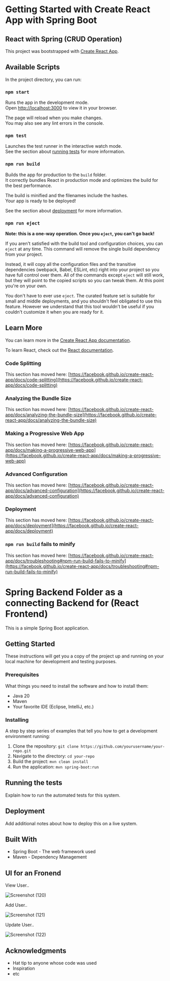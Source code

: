 # Getting Started with Create React App with Spring Boot

## React with Spring (CRUD Operation)

This project was bootstrapped with [Create React App](https://github.com/facebook/create-react-app).

## Available Scripts

In the project directory, you can run:

### `npm start`

Runs the app in the development mode.\
Open [http://localhost:3000](http://localhost:3000) to view it in your browser.

The page will reload when you make changes.\
You may also see any lint errors in the console.

### `npm test`

Launches the test runner in the interactive watch mode.\
See the section about [running tests](https://facebook.github.io/create-react-app/docs/running-tests) for more information.

### `npm run build`

Builds the app for production to the `build` folder.\
It correctly bundles React in production mode and optimizes the build for the best performance.

The build is minified and the filenames include the hashes.\
Your app is ready to be deployed!

See the section about [deployment](https://facebook.github.io/create-react-app/docs/deployment) for more information.

### `npm run eject`

**Note: this is a one-way operation. Once you `eject`, you can't go back!**

If you aren't satisfied with the build tool and configuration choices, you can `eject` at any time. This command will remove the single build dependency from your project.

Instead, it will copy all the configuration files and the transitive dependencies (webpack, Babel, ESLint, etc) right into your project so you have full control over them. All of the commands except `eject` will still work, but they will point to the copied scripts so you can tweak them. At this point you're on your own.

You don't have to ever use `eject`. The curated feature set is suitable for small and middle deployments, and you shouldn't feel obligated to use this feature. However we understand that this tool wouldn't be useful if you couldn't customize it when you are ready for it.

## Learn More

You can learn more in the [Create React App documentation](https://facebook.github.io/create-react-app/docs/getting-started).

To learn React, check out the [React documentation](https://reactjs.org/).

### Code Splitting

This section has moved here: [https://facebook.github.io/create-react-app/docs/code-splitting](https://facebook.github.io/create-react-app/docs/code-splitting)

### Analyzing the Bundle Size

This section has moved here: [https://facebook.github.io/create-react-app/docs/analyzing-the-bundle-size](https://facebook.github.io/create-react-app/docs/analyzing-the-bundle-size)

### Making a Progressive Web App

This section has moved here: [https://facebook.github.io/create-react-app/docs/making-a-progressive-web-app](https://facebook.github.io/create-react-app/docs/making-a-progressive-web-app)

### Advanced Configuration

This section has moved here: [https://facebook.github.io/create-react-app/docs/advanced-configuration](https://facebook.github.io/create-react-app/docs/advanced-configuration)

### Deployment

This section has moved here: [https://facebook.github.io/create-react-app/docs/deployment](https://facebook.github.io/create-react-app/docs/deployment)

### `npm run build` fails to minify

This section has moved here: [https://facebook.github.io/create-react-app/docs/troubleshooting#npm-run-build-fails-to-minify](https://facebook.github.io/create-react-app/docs/troubleshooting#npm-run-build-fails-to-minify)

# Spring Backend Folder as a connecting Backend for (React Frontend)

This is a simple Spring Boot application.

## Getting Started

These instructions will get you a copy of the project up and running on your local machine for development and testing purposes.

### Prerequisites

What things you need to install the software and how to install them:

- Java 20
- Maven
- Your favorite IDE (Eclipse, IntelliJ, etc.)

### Installing

A step by step series of examples that tell you how to get a development environment running:

1. Clone the repository: `git clone https://github.com/yourusername/your-repo.git`
2. Navigate to the directory: `cd your-repo`
3. Build the project: `mvn clean install`
4. Run the application: `mvn spring-boot:run`

## Running the tests

Explain how to run the automated tests for this system.

## Deployment

Add additional notes about how to deploy this on a live system.

## Built With

- Spring Boot - The web framework used
- Maven - Dependency Management

## UI for an Fronend

View User..

![Screenshot (120)](https://github.com/Praveenkumark17/React_Full_Stack_CRUD/assets/95238197/f6bcf6af-1200-4deb-8cbb-2b45c608a081)

Add User..

![Screenshot (121)](https://github.com/Praveenkumark17/React_Full_Stack_CRUD/assets/95238197/96a0974a-c1fd-4ce4-a9c6-10e366852918)

Update User..

![Screenshot (122)](https://github.com/Praveenkumark17/React_Full_Stack_CRUD/assets/95238197/6ec7b93d-bf35-44a0-8ed2-8ade016cf95a)


## Acknowledgments

- Hat tip to anyone whose code was used
- Inspiration
- etc
